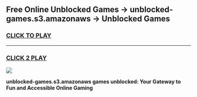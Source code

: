 
## Free Online Unblocked Games → unblocked-games.s3.amazonaws → Unblocked Games
<h3>
<a href="https://premium.freeplayer.one?title=unblocked-games.s3.amazonaws&ref=21F">CLICK TO PLAY</a></h3>
<hr>

<h3>
<a href="https://premium.freeplayer.one?title=unblocked-games.s3.amazonaws&ref=21F">CLICK 2 PLAY</a>
  
</h3>

<a href="https://premium.freeplayer.one?title=unblocked-games.s3.amazonaws&ref=21F/"><img src="https://clearcache.store/games.png"></a>


**unblocked-games.s3.amazonaws games unblocked: Your Gateway to Fun and Accessible Online Gaming**
